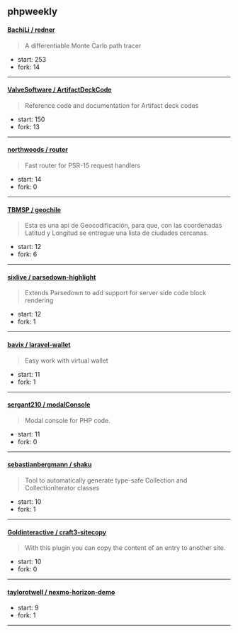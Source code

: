 ## phpweekly

#### [BachiLi / redner](https://github.com/BachiLi/redner)

> A differentiable Monte Carlo path tracer

+ start: 253
+ fork: 14

----


#### [ValveSoftware / ArtifactDeckCode](https://github.com/ValveSoftware/ArtifactDeckCode)

> Reference code and documentation for Artifact deck codes

+ start: 150
+ fork: 13

----


#### [northwoods / router](https://github.com/northwoods/router)

> Fast router for PSR-15 request handlers

+ start: 14
+ fork: 0

----


#### [TBMSP / geochile](https://github.com/TBMSP/geochile)

> Esta es una api de Geocodificación, para que, con las coordenadas Latitud y Longitud se entregue una lista de ciudades cercanas.

+ start: 12
+ fork: 6

----


#### [sixlive / parsedown-highlight](https://github.com/sixlive/parsedown-highlight)

> Extends Parsedown to add support for server side code block rendering

+ start: 12
+ fork: 1

----


#### [bavix / laravel-wallet](https://github.com/bavix/laravel-wallet)

> Easy work with virtual wallet

+ start: 11
+ fork: 1

----


#### [sergant210 / modalConsole](https://github.com/sergant210/modalConsole)

> Modal console for PHP code.

+ start: 11
+ fork: 0

----


#### [sebastianbergmann / shaku](https://github.com/sebastianbergmann/shaku)

> Tool to automatically generate type-safe Collection and CollectionIterator classes

+ start: 10
+ fork: 1

----


#### [Goldinteractive / craft3-sitecopy](https://github.com/Goldinteractive/craft3-sitecopy)

> With this plugin you can copy the content of an entry to another site.

+ start: 10
+ fork: 0

----


#### [taylorotwell / nexmo-horizon-demo](https://github.com/taylorotwell/nexmo-horizon-demo)

> 

+ start: 9
+ fork: 1

----

